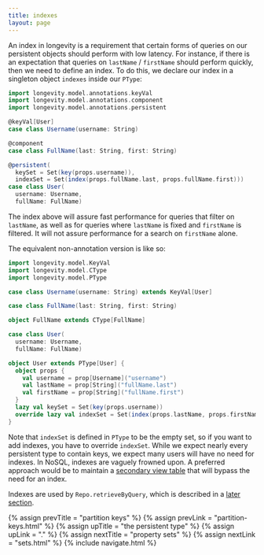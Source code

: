 ```yaml
---
title: indexes
layout: page
---
```


An index in longevity is a requirement that certain forms of queries
on our persistent objects should perform with low latency. For
instance, if there is an expectation that queries on `lastName` /
`firstName` should perform quickly, then we need to define an
index. To do this, we declare our index in a singleton object
`indexes` inside our `PType`:

```scala
import longevity.model.annotations.keyVal
import longevity.model.annotations.component
import longevity.model.annotations.persistent

@keyVal[User]
case class Username(username: String)

@component
case class FullName(last: String, first: String)

@persistent(
  keySet = Set(key(props.username)),
  indexSet = Set(index(props.fullName.last, props.fullName.first)))
case class User(
  username: Username,
  fullName: FullName)
```

The index above will assure fast performance for queries that filter
on `lastName`, as well as for queries where `lastName` is fixed and
`firstName` is filtered. It will not assure performance for a search
on `firstName` alone.

The equivalent non-annotation version is like so:

```scala
import longevity.model.KeyVal
import longevity.model.CType
import longevity.model.PType

case class Username(username: String) extends KeyVal[User]

case class FullName(last: String, first: String)

object FullName extends CType[FullName]

case class User(
  username: Username,
  fullName: FullName)

object User extends PType[User] {
  object props {
    val username = prop[Username]("username")
    val lastName = prop[String]("fullName.last")
    val firstName = prop[String]("fullName.first")
  }
  lazy val keySet = Set(key(props.username))
  override lazy val indexSet = Set(index(props.lastName, props.firstName))
}
```

Note that `indexSet` is defined in `PType` to be the empty set, so if
you want to add indexes, you have to override `indexSet`. While we
expect nearly every persistent type to contain keys, we expect many
users will have no need for indexes. In NoSQL, indexes are vaguely
frowned upon. A preferred approach would be to maintain a [secondary
view table](http://martinfowler.com/bliki/CQRS.html) that will bypass
the need for an index.

Indexes are used by `Repo.retrieveByQuery`, which is described in a [later
section](../query/retrieve-by.html).

{% assign prevTitle = "partition keys" %}
{% assign prevLink = "partition-keys.html" %}
{% assign upTitle = "the persistent type" %}
{% assign upLink = "." %}
{% assign nextTitle = "property sets" %}
{% assign nextLink = "sets.html" %}
{% include navigate.html %}

